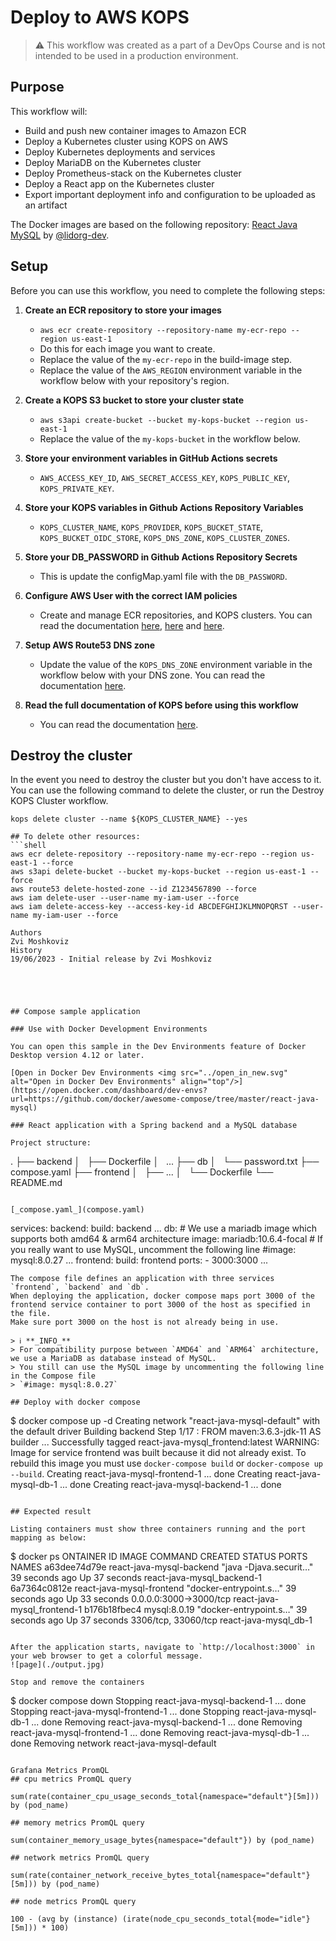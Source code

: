 # Deploy to AWS KOPS

> :warning: This workflow was created as a part of a DevOps Course and is not intended to be used in a production environment.

## Purpose

This workflow will:

- Build and push new container images to Amazon ECR
- Deploy a Kubernetes cluster using KOPS on AWS
- Deploy Kubernetes deployments and services
- Deploy MariaDB on the Kubernetes cluster
- Deploy Prometheus-stack on the Kubernetes cluster
- Deploy a React app on the Kubernetes cluster
- Export important deployment info and configuration to be uploaded as an artifact

The Docker images are based on the following repository: [React Java MySQL](https://github.com/lidorg-dev/react-java0mysql) by [@lidorg-dev](https://github.com/lidorg-dev).

## Setup

Before you can use this workflow, you need to complete the following steps:

1. **Create an ECR repository to store your images**
    - `aws ecr create-repository --repository-name my-ecr-repo --region us-east-1`
    - Do this for each image you want to create.
    - Replace the value of the `my-ecr-repo` in the build-image step.
    - Replace the value of the `AWS_REGION` environment variable in the workflow below with your repository's region.

2. **Create a KOPS S3 bucket to store your cluster state**
    - `aws s3api create-bucket --bucket my-kops-bucket --region us-east-1`
    - Replace the value of the `my-kops-bucket` in the workflow below.

3. **Store your environment variables in GitHub Actions secrets**
    - `AWS_ACCESS_KEY_ID`, `AWS_SECRET_ACCESS_KEY`, `KOPS_PUBLIC_KEY`, `KOPS_PRIVATE_KEY`.

4. **Store your KOPS variables in Github Actions Repository Variables**
    - `KOPS_CLUSTER_NAME`, `KOPS_PROVIDER`, `KOPS_BUCKET_STATE`, `KOPS_BUCKET_OIDC_STORE`, `KOPS_DNS_ZONE`, `KOPS_CLUSTER_ZONES`.

5. **Store your DB_PASSWORD in Github Actions Repository Secrets**
    - This is update the configMap.yaml file with the `DB_PASSWORD`.

6. **Configure AWS User with the correct IAM policies**
    - Create and manage ECR repositories, and KOPS clusters. You can read the documentation [here](https://docs.aws.amazon.com/AmazonECR/latest/userguide/repository-create-permissions.html), [here](https://kops.sigs.k8s.io/getting_started/aws/) and [here](https://kops.sigs.k8s.io/operations/iam_permissions/).

7. **Setup AWS Route53 DNS zone**
    - Update the value of the `KOPS_DNS_ZONE` environment variable in the workflow below with your DNS zone. You can read the documentation [here](https://kops.sigs.k8s.io/getting_started/aws/).

8. **Read the full documentation of KOPS before using this workflow**
    - You can read the documentation [here](https://kops.sigs.k8s.io/).

## Destroy the cluster

In the event you need to destroy the cluster but you don't have access to it. You can use the following command to delete the cluster, or run the Destroy KOPS Cluster workflow.

```shell
kops delete cluster --name ${KOPS_CLUSTER_NAME} --yes

## To delete other resources:
```shell
aws ecr delete-repository --repository-name my-ecr-repo --region us-east-1 --force
aws s3api delete-bucket --bucket my-kops-bucket --region us-east-1 --force
aws route53 delete-hosted-zone --id Z1234567890 --force
aws iam delete-user --user-name my-iam-user --force
aws iam delete-access-key --access-key-id ABCDEFGHIJKLMNOPQRST --user-name my-iam-user --force

Authors
Zvi Moshkoviz
History
19/06/2023 - Initial release by Zvi Moshkoviz





## Compose sample application

### Use with Docker Development Environments

You can open this sample in the Dev Environments feature of Docker Desktop version 4.12 or later.

[Open in Docker Dev Environments <img src="../open_in_new.svg" alt="Open in Docker Dev Environments" align="top"/>](https://open.docker.com/dashboard/dev-envs?url=https://github.com/docker/awesome-compose/tree/master/react-java-mysql)

### React application with a Spring backend and a MySQL database

Project structure:
```
.
├── backend
│   ├── Dockerfile
│   ...
├── db
│   └── password.txt
├── compose.yaml
├── frontend
│   ├── ...
│   └── Dockerfile
└── README.md
```

[_compose.yaml_](compose.yaml)
```
services:
  backend:
    build: backend
    ...
  db:
    # We use a mariadb image which supports both amd64 & arm64 architecture
    image: mariadb:10.6.4-focal
    # If you really want to use MySQL, uncomment the following line
    #image: mysql:8.0.27
    ...
  frontend:
    build: frontend
    ports:
    - 3000:3000
    ...
```
The compose file defines an application with three services `frontend`, `backend` and `db`.
When deploying the application, docker compose maps port 3000 of the frontend service container to port 3000 of the host as specified in the file.
Make sure port 3000 on the host is not already being in use.

> ℹ️ **_INFO_**
> For compatibility purpose between `AMD64` and `ARM64` architecture, we use a MariaDB as database instead of MySQL.
> You still can use the MySQL image by uncommenting the following line in the Compose file
> `#image: mysql:8.0.27`

## Deploy with docker compose

```
$ docker compose up -d
Creating network "react-java-mysql-default" with the default driver
Building backend
Step 1/17 : FROM maven:3.6.3-jdk-11 AS builder
...
Successfully tagged react-java-mysql_frontend:latest
WARNING: Image for service frontend was built because it did not already exist. To rebuild this image you must use `docker-compose build` or `docker-compose up --build`.
Creating react-java-mysql-frontend-1 ... done
Creating react-java-mysql-db-1       ... done
Creating react-java-mysql-backend-1  ... done
```

## Expected result

Listing containers must show three containers running and the port mapping as below:
```
$ docker ps
ONTAINER ID        IMAGE                       COMMAND                  CREATED             STATUS              PORTS                  NAMES
a63dee74d79e        react-java-mysql-backend    "java -Djava.securit…"   39 seconds ago      Up 37 seconds                              react-java-mysql_backend-1
6a7364c0812e        react-java-mysql-frontend   "docker-entrypoint.s…"   39 seconds ago      Up 33 seconds       0.0.0.0:3000->3000/tcp react-java-mysql_frontend-1
b176b18fbec4        mysql:8.0.19                "docker-entrypoint.s…"   39 seconds ago      Up 37 seconds       3306/tcp, 33060/tcp    react-java-mysql_db-1
```

After the application starts, navigate to `http://localhost:3000` in your web browser to get a colorful message.
![page](./output.jpg)

Stop and remove the containers
```
$ docker compose down
Stopping react-java-mysql-backend-1  ... done
Stopping react-java-mysql-frontend-1 ... done
Stopping react-java-mysql-db-1       ... done
Removing react-java-mysql-backend-1  ... done
Removing react-java-mysql-frontend-1 ... done
Removing react-java-mysql-db-1       ... done
Removing network react-java-mysql-default
```

Grafana Metrics PromQL
## cpu metrics PromQL query

sum(rate(container_cpu_usage_seconds_total{namespace="default"}[5m])) by (pod_name)

## memory metrics PromQL query

sum(container_memory_usage_bytes{namespace="default"}) by (pod_name)

## network metrics PromQL query

sum(rate(container_network_receive_bytes_total{namespace="default"}[5m])) by (pod_name)

## node metrics PromQL query

100 - (avg by (instance) (irate(node_cpu_seconds_total{mode="idle"}[5m])) * 100)
